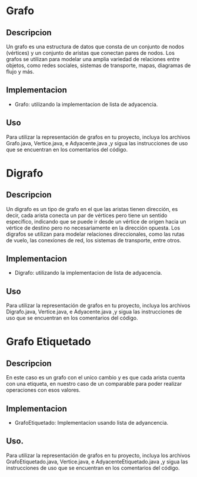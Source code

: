 # Grafo
## Descripcion
Un grafo es una estructura de datos que consta de un conjunto de nodos (vértices) y un conjunto de aristas que conectan pares de nodos. 
Los grafos se utilizan para modelar una amplia variedad de relaciones entre objetos, como redes sociales, sistemas de transporte, mapas, diagramas de flujo y más.
## Implementacion
- Grafo: utilizando la implementacion de lista de adyacencia.
## Uso
Para utilizar la representación de grafos en tu proyecto, incluya los archivos Grafo.java, Vertice.java, e Adyacente.java ,y sigua las instrucciones de uso que se encuentran en los comentarios del código.

# Digrafo
## Descripcion
Un digrafo es un tipo de grafo en el que las aristas tienen dirección, es decir, cada arista conecta un par de vértices pero tiene un sentido específico, 
indicando que se puede ir desde un vértice de origen hacia un vértice de destino pero no necesariamente en la dirección opuesta. 
Los digrafos se utilizan para modelar relaciones direccionales, como las rutas de vuelo, las conexiones de red, los sistemas de transporte, entre otros.
## Implementacion
- Digrafo: utilizando la implementacion de lista de adyacencia.
## Uso
Para utilizar la representación de grafos en tu proyecto, incluya los archivos Digrafo.java, Vertice.java, e Adyacente.java ,y sigua las instrucciones de uso que se encuentran en los comentarios del código.

# Grafo Etiquetado
## Descripcion
En este caso es un grafo con el unico cambio y es que cada arista cuenta con una etiqueta, en nuestro caso de un comparable para poder realizar operaciones con esos valores.
## Implementacion
- GrafoEtiquetado: Implementacion usando lista de adyancencia.
## Uso.
Para utilizar la representación de grafos en tu proyecto, incluya los archivos GrafoEtiquetado.java, Vertice.java, e AdyacenteEtiquetado.java ,y sigua las instrucciones de uso que se encuentran en los comentarios del código.
